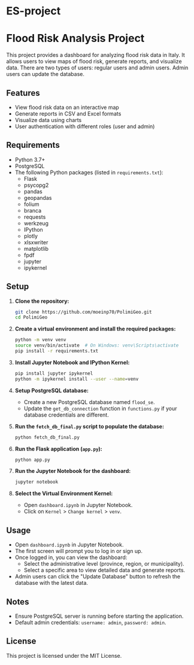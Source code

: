 # ES-project
# Flood Risk Analysis Project

This project provides a dashboard for analyzing flood risk data in Italy. It allows users to view maps of flood risk, generate reports, and visualize data. There are two types of users: regular users and admin users. Admin users can update the database.

## Features

- View flood risk data on an interactive map
- Generate reports in CSV and Excel formats
- Visualize data using charts
- User authentication with different roles (user and admin)

## Requirements

- Python 3.7+
- PostgreSQL
- The following Python packages (listed in `requirements.txt`):
  - Flask
  - psycopg2
  - pandas
  - geopandas
  - folium
  - branca
  - requests
  - werkzeug
  - IPython
  - plotly
  - xlsxwriter
  - matplotlib
  - fpdf
  - jupyter
  - ipykernel

## Setup

1. **Clone the repository:**

    ```bash
    git clone https://github.com/moeinp70/PolimiGeo.git
    cd PolimiGeo
    ```

2. **Create a virtual environment and install the required packages:**

    ```bash
    python -m venv venv
    source venv/bin/activate  # On Windows: venv\Scripts\activate
    pip install -r requirements.txt
    ```

3. **Install Jupyter Notebook and IPython Kernel:**

    ```bash
    pip install jupyter ipykernel
    python -m ipykernel install --user --name=venv
    ```

4. **Setup PostgreSQL database:**

    - Create a new PostgreSQL database named `flood_se`.
    - Update the `get_db_connection` function in `functions.py` if your database credentials are different.

5. **Run the `fetch_db_final.py` script to populate the database:**

    ```bash
    python fetch_db_final.py
    ```

6. **Run the Flask application (`app.py`):**

    ```bash
    python app.py
    ```

7. **Run the Jupyter Notebook for the dashboard:**

    ```bash
    jupyter notebook
    ```

8. **Select the Virtual Environment Kernel:**

    - Open `dashboard.ipynb` in Jupyter Notebook.
    - Click on `Kernel` > `Change kernel` > `venv`.

## Usage

- Open `dashboard.ipynb` in Jupyter Notebook.
- The first screen will prompt you to log in or sign up.
- Once logged in, you can view the dashboard:
  - Select the administrative level (province, region, or municipality).
  - Select a specific area to view detailed data and generate reports.
- Admin users can click the "Update Database" button to refresh the database with the latest data.

## Notes

- Ensure PostgreSQL server is running before starting the application.
- Default admin credentials: `username: admin`, `password: admin`.

## License

This project is licensed under the MIT License.
